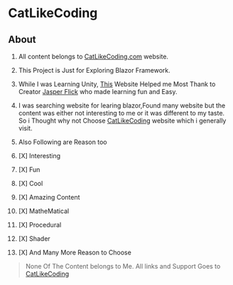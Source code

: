 # CatLikeCoding

## About

1. All content belongs to [CatLikeCoding.com](catlikecoding.com) website.
1. This Project is Just for Exploring Blazor Framework.
1. While I was Learning Unity, [This](catlikecoding.com) Website Helped me Most Thank to Creator [Jasper Flick](https://catlikecoding.com/jasper-flick/) who made learning fun and Easy. 
1. I was searching website for learing blazor,Found many website but the content was  either not interesting to me or it was different to my taste.  So i Thought why not Choose [CatLikeCoding](catlikecoding.com) website which i generally visit.

1. Also Following are Reason too 
1. [X] Interesting
1. [X] Fun
1. [X] Cool
1. [X] Amazing Content
1. [X] MatheMatical
1. [X] Procedural
1. [X] Shader
1. [X] And Many More Reason to Choose 

> None Of The Content belongs to Me. All links and Support Goes to [CatLikeCoding](catlikecoding.com)

